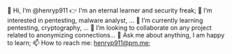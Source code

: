 👋 Hi, I’m @henryp911
👉 I'm an eternal learner and security freak;
👀 I’m interested in pentesting, malware analyst, ...
🌱 I’m currently learning pentesting, cryptography, ...
💞️ I’m looking to collaborate on any project related to anonymizing connections...
💬 Ask me about anything, I am happy to learn;
📫 How to reach me: henryp911@pm.me;

<!---
henryp911/henryp911 is a ✨ special ✨ repository because its `README.md` (this file) appears on your GitHub profile.
You can click the Preview link to take a look at your changes.
--->
